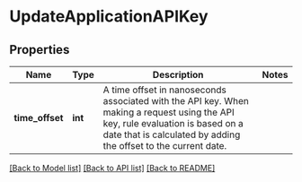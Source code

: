 # UpdateApplicationAPIKey

## Properties
Name | Type | Description | Notes
------------ | ------------- | ------------- | -------------
**time_offset** | **int** | A time offset in nanoseconds associated with the API key. When making a request using the API key, rule evaluation is based on a date that is calculated by adding the offset to the current date.  | 

[[Back to Model list]](../README.md#documentation-for-models) [[Back to API list]](../README.md#documentation-for-api-endpoints) [[Back to README]](../README.md)


